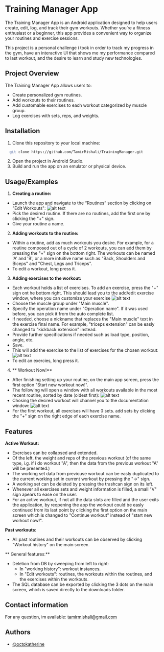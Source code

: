 
# Training Manager App

The Training Manager App is an Android application designed to help users create, edit, log, and track their gym workouts. Whether you’re a fitness enthusiast or a beginner, this app provides a convenient way to organize your routines and exercise sessions.

This project is a personal challenge i took in order to track my progress in the gym, have an interactive UI that shows me my performance compared to last workout, and the desire to learn and study new technologies. 


## Project Overview
The Training Manager App allows users to:

* Create personalized gym routines.
* Add workouts to their routines.
* Add customable exercises to each workout categorized by muscle group.
* Log exercises with sets, reps, and weights.
## Installation

1. Clone this repository to your local machine:

```bash
  git clone https://github.com/TamirMishali/TrainingManager.git
```
2. Open the project in Android Studio.
3. Build and run the app on an emulator or physical device.
## Usage/Examples

1. **Creating a routine:**
* Launch the app and navigate to the “Routines” section by clicking on "Edit Workouts":
![alt text](https://github.com/TamirMishali/TrainingManager/blob/ex_db_change/Screenshots/2024-02-21/1-MainScreen.jpg?raw=true)
* Pick the desired routine. If there are no routines, add the first one by clicking the "+" sign.
* Give your routine a name.

2. **Adding workouts to the routine:**
* Within a routine, add as much workouts you desire. For example, for a routine composed out of a cycle of 2 workouts, you can add them by pressing the "+" sign on the bottom right. The workouts can be named 'A' and 'B', or a more intuitive name such as "Back, Shoulders and Biceps" and "Chest, Legs and Triceps". 
* To edit a workout, long press it. 

3. **Adding exercises to the workout:**
* Each workout holds a list of exercises. To add an exercise, press the "+" sign ont he bottom right. This should lead you to the add/edit exercise window, where you can customize your exercise
![alt text](https://github.com/TamirMishali/TrainingManager/blob/ex_db_change/Screenshots/2024-02-21/3-AddExercisesToWorkout-EditExScreen.jpg?raw=true)
* Choose the muscle group under "Main muscle".
* Specify the operation name under "Operation name". If it was used before, you can pick it from the auto complete list.
* If needed, choose a nickname that replaces the "Main muscle" text in the exercise final name. For example, "triceps extension" can be easly changed to "kickback extension" instead. 
* Provide further specifications if needed such as load type, position, angle, etc.
* Save.
* This will add the exercise to the list of exercises for the chosen workout:
![alt text](https://github.com/TamirMishali/TrainingManager/blob/ex_db_change/Screenshots/2024-02-21/3-AddExercisesToWorkout-ListOfEx.jpg?raw=true)
* To edit an exercies, long press it.

4. ** Workout Now!**
* After finishing setting up your routine, on the main app screen, press the first option "Start new workout now!".
* The following will open a window with all workouts available in the most recent routine, sorted by date (oldest first):
![alt text](https://github.com/TamirMishali/TrainingManager/blob/ex_db_change/Screenshots/2024-02-21/1-WorkoutNow_ChoseWorkout.jpg?raw=true)
* Chosing the desired workout will channel you to the documentation window:
![alt text](https://github.com/TamirMishali/TrainingManager/blob/ex_db_change/Screenshots/2024-02-21/2-WorkoutNow_ActiveWorkout.jpg?raw=true)
* For the first workout, all exercises will have 0 sets. add sets by clicking the "+" sign on the right edge of each exercise name.
## Features
**Active Workout:**
- Exercises can be collapsed and extended. 
- Of the left, the weight and reps of the previous workout (of the same type, i.g. if i do workout "A", then the data from the previous workout "A" will be presented.)
- The working set data from previouse workout can be easly duplicated to the current working set in current workout by pressing the "->" sign. 
- A working set can be deleted by pressing the trashcan sign on its left.
- Whenever all exercises sets and weight information is filled, a small "V" sign apears to ease on the user. 
- For an active workout, if not all the data slots are filled and the user exits the application, by reopening the app the workout could be easly continued from its last point by clicking the first option on the main screen which is changed to "Continue workout" instead of "start new workout now!".

**Past workouts:**
- All past routines and their workouts can be observed by clicking "Workout history" on the main screen.

** General features:**
- Deletion from DB by sweeping from left to right: 
  - In "working history": workout instances.
  - In "Edit workouts": routines, the workouts within the routines, and the exercises within the workouts. 
- The SQL database can be exported by clicking the 3 dots on the main screen, which is saved directly to the downloads folder.



## Contact information
For any question, im available:
tamirmishali@gmail.com

## Authors
- [@octokatherine](https://www.github.com/TamirMishali)

